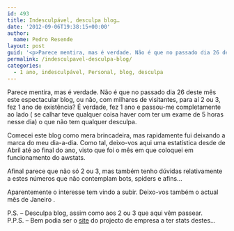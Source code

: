 ```yaml
---
id: 493
title: Indesculpável, desculpa blog…
date: '2012-09-06T19:38:15+00:00'
author: 
  name: Pedro Resende
layout: post
guid: '<p>Parece mentira, mas é verdade. Não é que no passado dia 26 deste mês este espectacular blog, ou não, com milhares de visitantes, para aí 2 ou 3, fez 1 ano de existência? É verdade, fez 1 ano e passou-me completamente ao lado ( se calhar teve qualquer c'
permalink: /indesculpavel-desculpa-blog/
categories:
  - 1 ano, indesculpável, Personal, blog, desculpa
---
```

Parece mentira, mas é verdade. Não é que no passado dia 26 deste mês este espectacular blog, ou não, com milhares de visitantes, para aí 2 ou 3, fez 1 ano de existência? É verdade, fez 1 ano e passou-me completamente ao lado ( se calhar teve qualquer coisa haver com ter um exame de 5 horas nesse dia) o que não tem qualquer desculpa.

Comecei este blog como mera brincadeira, mas rapidamente fui deixando a marca do meu dia-a-dia. Como tal, deixo-vos aqui uma estatística desde de Abril até ao final do ano, visto que foi o mês em que coloquei em funcionamento do awstats.

Afinal parece que não só 2 ou 3, mas também tenho dúvidas relativamente a estes números que não contemplam bots, spiders e afins…

Aparentemente o interesse tem vindo a subir. Deixo-vos também o actual mês de Janeiro .

P.S. – Desculpa blog, assim como aos 2 ou 3 que aqui vêm passear.  
P.P.S. – Bem podia ser o <a href="http://www.xvolutions.com/" target="_blank">site</a> do projecto de empresa a ter stats destes…